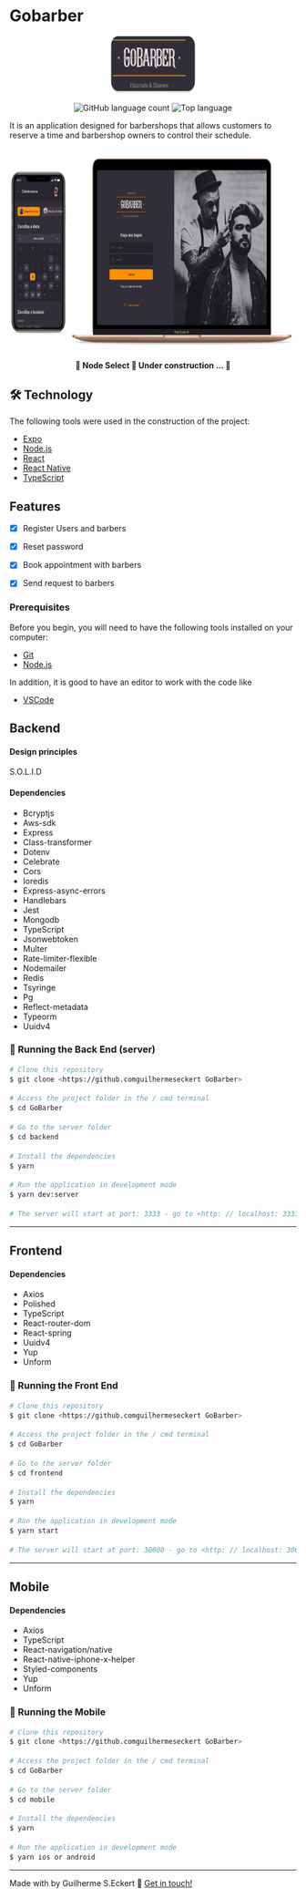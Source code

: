 # **Gobarber**


<p align="center">
  <img width="150" height="100" src="img/logo.png">
</p>

<p align="center">
  <img alt="GitHub language count" src="https://img.shields.io/github/languages/count/commonality/readme-inspector.svg">
  <img alt="Top language" src="https://img.shields.io/github/languages/top/commonality/readme-inspector.svg">
</p>

It is an application designed for barbershops that allows customers to reserve a time and barbershop owners to control their schedule.

 
 <p align="center">
  <img width="560" height="350" src="img/gobarber.png">
</p>


</div>

<h4 align="center"> 
	🚧  Node Select 🚀 Under construction ...  🚧
</h4>
 

## 🛠 Technology

The following tools were used in the construction of the project:

- [Expo](https://expo.io/)
- [Node.js](https://nodejs.org/en/)
- [React](https://pt-br.reactjs.org/)
- [React Native](https://reactnative.dev/)
- [TypeScript](https://www.typescriptlang.org/)
  
  


## Features

- [x] Register Users and barbers
- [x] Reset password
- [x] Book appointment with barbers
- [x] Send request to barbers



### Prerequisites

Before you begin, you will need to have the following tools installed on your computer:

 - [Git](https://git-scm.com) 
 - [Node.js](https://nodejs.org/en/)
  
In addition, it is good to have an editor to work with the code like

 - [VSCode](https://code.visualstudio.com/)


## Backend

#### Design principles

 S.O.L.I.D

#### Dependencies
  * Bcryptjs
  * Aws-sdk
  * Express
  * Class-transformer
  * Dotenv
  * Celebrate
  * Cors
  * Ioredis
  * Express-async-errors
  * Handlebars
  * Jest
  * Mongodb
  * TypeScript
  * Jsonwebtoken
  * Multer
  * Rate-limiter-flexible
  * Nodemailer
  * Redis
  * Tsyringe
  * Pg
  * Reflect-metadata
  * Typeorm
  * Uuidv4

### 🎲 Running the Back End (server)

``` bash
# Clone this repository
$ git clone <https://github.comguilhermeseckert GoBarber>

# Access the project folder in the / cmd terminal
$ cd GoBarber

# Go to the server folder
$ cd backend

# Install the dependencies
$ yarn

# Run the application in development mode
$ yarn dev:server

# The server will start at port: 3333 - go to <http: // localhost: 3333>
```
  
---
## Frontend

#### Dependencies
  * Axios
  * Polished
  * TypeScript
  * React-router-dom
  * React-spring
  * Uuidv4
  * Yup
  * Unform


### 🎲 Running the Front End 

``` bash
# Clone this repository
$ git clone <https://github.comguilhermeseckert GoBarber>

# Access the project folder in the / cmd terminal
$ cd GoBarber

# Go to the server folder
$ cd frontend

# Install the dependencies
$ yarn

# Run the application in development mode
$ yarn start

# The server will start at port: 30000 - go to <http: // localhost: 30000>
```
 
---
## Mobile


#### Dependencies

  * Axios
  * TypeScript
  * React-navigation/native
  * React-native-iphone-x-helper
  * Styled-components
  * Yup
  * Unform


### 🎲 Running the Mobile

``` bash
# Clone this repository
$ git clone <https://github.comguilhermeseckert GoBarber>

# Access the project folder in the / cmd terminal
$ cd GoBarber

# Go to the server folder
$ cd mobile

# Install the dependencies
$ yarn

# Run the application in development mode
$ yarn ios or android

```

---
Made with by Guilherme S.Eckert :wave: [Get in touch!](https://www.linkedin.com/in/guilherme-eckert/)





